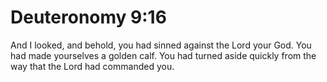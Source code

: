# Deuteronomy 9:16

And I looked, and behold, you had sinned against the Lord your God. You had made yourselves a golden calf. You had turned aside quickly from the way that the Lord had commanded you.
